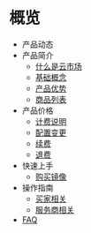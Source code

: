 # 概览
- 产品动态
- 产品简介
   - [什么是云市场](/introduction/concept.md)
   - [基础概念](/introduction/glossary.md)
   - [产品优势](/introduction/adwantages.md)
   - [商品列表](/introduction/product_list.md)
- 产品价格
   - [计费说明](/buy/charge.md)
   - [配置变更](/buy/configuration.md)
   - [续费](/buy/renew.md)
   - [退费](/buy/refund.md)
- 快速上手
   - [购买镜像](/fast/purchaseimage.md)
- 操作指南
   - [买家相关](/guide/buyerinfo.md)
   - [服务商相关](/guide/sellerinfo.md)
- [FAQ](/support/faqs.md)
